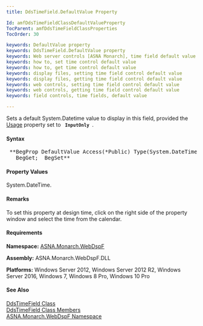 ```yaml
---
title: DdsTimeField.DefaultValue Property

Id: amfDdsTimeFieldClassDefaultValueProperty
TocParent: amfDdsTimeFieldClassProperties
TocOrder: 30

keywords: DefaultValue property
keywords: DdsTimeField.DefaultValue property
keywords: Web server controls [ASNA Monarch], time field default value
keywords: how to, set time control default value
keywords: how to, get time control default value
keywords: display files, setting time field control default value
keywords: display files, getting time field control default value
keywords: web controls, setting time field control default value
keywords: web controls, getting time field control default value
keywords: field controls, time fields, default value

---
```


Sets a default System.Datetime value to display in this field, provided the [Usage](amfDdsDataFieldClassUsageProperty.html) property set to <code> **InputOnly** </code>.

#### Syntax
<pre class="prettyprint"> **BegProp DefaultValue Access(*Public) Type(System.DateTime)
   BegGet;  BegSet** </pre>

#### Property Values
System.DateTime.

#### Remarks
To set this property at design time, click on the right side of the property window and select the time from the calendar.

#### Requirements
**Namespace:** [ASNA.Monarch.WebDspF](amfWebDspFNamespace.html)

**Assembly:** ASNA.Monarch.WebDspF.DLL

**Platforms:** Windows Server 2012, Windows Server 2012 R2, Windows Server 2016, Windows 7, Windows 8 Pro, Windows 10 Pro

#### See Also
[ DdsTimeField Class](amfDdsTimeFieldClass.html) <br /> [ DdsTimeField Class Members](amfDdsTimeFieldClassMembers.html) <br /> [ ASNA.Monarch.WebDspF Namespace](amfWebDspFNamespace.html) 
